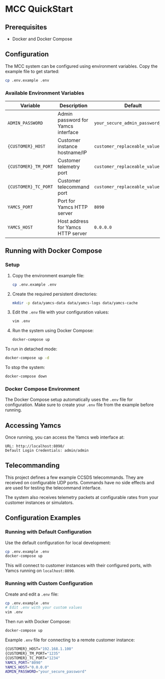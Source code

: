# MCC QuickStart

## Prerequisites

* Docker and Docker Compose

## Configuration

The MCC system can be configured using environment variables. Copy the example file to get started:

```sh
cp .env.example .env
```

### Available Environment Variables

| Variable | Description | Default |
|----------|-------------|---------|
| `ADMIN_PASSWORD` | Admin password for Yamcs interface | `your_secure_admin_password_here` |
| `{CUSTOMER}_HOST` | Customer instance hostname/IP | `customer_replaceable_value` |
| `{CUSTOMER}_TM_PORT` | Customer telemetry port | `customer_replaceable_value` |
| `{CUSTOMER}_TC_PORT` | Customer telecommand port | `customer_replaceable_value` |
| `YAMCS_PORT` | Port for Yamcs HTTP server | `8090` |
| `YAMCS_HOST` | Host address for Yamcs HTTP server | `0.0.0.0` |

## Running with Docker Compose

### Setup

1. Copy the environment example file:
   ```sh
   cp .env.example .env
   ```

2. Create the required persistent directories:
   ```sh
   mkdir -p data/yamcs-data data/yamcs-logs data/yamcs-cache
   ```

3. Edit the `.env` file with your configuration values:
   ```sh
   vim .env
   ```

4. Run the system using Docker Compose:
   ```sh
   docker-compose up
   ```

To run in detached mode:
```sh
docker-compose up -d
```

To stop the system:
```sh
docker-compose down
```

### Docker Compose Environment

The Docker Compose setup automatically uses the `.env` file for configuration. Make sure to create your `.env` file from the example before running.

## Accessing Yamcs

Once running, you can access the Yamcs web interface at:

```
URL: http://localhost:8090/
Default Login Credentials: admin/admin
```

## Telecommanding

This project defines a few example CCSDS telecommands. They are received on configurable UDP ports. Commands have no side effects and are used for testing the telecommand interface.

The system also receives telemetry packets at configurable rates from your customer instances or simulators.

## Configuration Examples

### Running with Default Configuration

Use the default configuration for local development:

```sh
cp .env.example .env
docker-compose up
```

This will connect to customer instances with their configured ports, with Yamcs running on `localhost:8090`.

### Running with Custom Configuration

Create and edit a `.env` file:

```sh
cp .env.example .env
# Edit .env with your custom values
vim .env
```

Then run with Docker Compose:

```sh
docker-compose up
```

Example `.env` file for connecting to a remote customer instance:

```sh
{CUSTOMER}_HOST="192.168.1.100"
{CUSTOMER}_TM_PORT="1235"
{CUSTOMER}_TC_PORT="1234"
YAMCS_PORT="8090"
YAMCS_HOST="0.0.0.0"
ADMIN_PASSWORD="your_secure_password"
```
